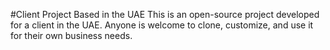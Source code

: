 #Client Project Based in the UAE
This is an open-source project developed for a client in the UAE. Anyone is welcome to clone, customize, and use it for their own business needs.
